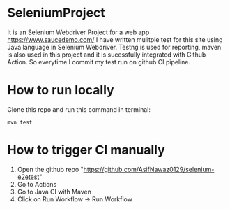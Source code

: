 # SeleniumProject
It is an Selenium Webdriver Project for a web app  https://www.saucedemo.com/
I have written mulitple test for this site using Java language in Selenium Webdriver. Testng is used for reporting, maven is also used in this project and it is sucessfully integrated with Github Action. So everytime I commit my test run on github CI pipeline.

# How to run locally
Clone this repo and run this command in terminal:

` mvn test `

# How to trigger CI manually
1. Open the github repo "https://github.com/AsifNawaz0129/selenium-e2etest"
1. Go to Actions
1. Go to Java CI with Maven
1. Click on Run Workflow -> Run Workflow
